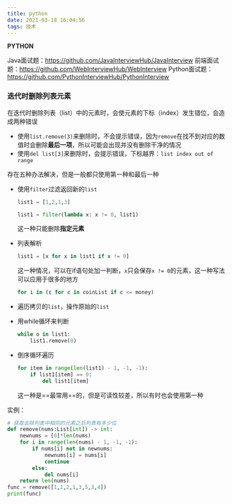 ```yaml
---
title: python
date: 2021-03-18 16:04:56
tags: 技术
---
```


**PYTHON**

<!--more-->

Java面试题：https://github.com/JavaInterviewHub/JavaInterview
前端面试题：https://github.com/WebInterviewHub/WebInterview
Python面试题：https://github.com/PythonInterviewHub/PythonInterview

### 迭代时删除列表元素

在迭代时删除列表（list）中的元素时，会使元素的下标（index）发生错位，会造成两种错误

- 使用`list.remove(3)`来删除时，不会提示错误，因为`remove`在找不到对应的数值时会删除**最后一项**，所以可能会出现并没有删除干净的情况
- 使用`del list[3]`来删除时，会提示错误，下标越界：`list index out of range`

存在五种办法解决，但是一般都只使用第一种和最后一种

- 使用`filter`过滤返回新的`list`

  ```python
  list1 = [1,2,1,3]
  
  list1 = filter(lambda x: x != 0, list1)
  ```

  这一种只能删除**指定元素**

- 列表解析

  ```python
  list1 = [x for x in list1 if x != 0]
  ```

  这一种情况，可以在if语句处加一判断，`x`只会保存`x != 0`的元素，这一种写法可以应用于很多的地方

  ```python
  for i in (c for c in coinList if c <= money)
  ```

- 遍历拷贝的`list`，操作原始的`list`

- 用while循环来判断

  ```python
  while o in list1:
      list1.remove(0)
  ```

- 倒序循环遍历

  ```python
  for item in range(len(list1) - 1, -1, -1):
      if list1[item] == 0:
          del list1[item]
  ```

  这一种是==最常用==的，但是可读性较差，所以有时也会使用第一种

实例：

```python
# 获取去除列表中相同的元素之后列表有多少位
def remove(nums:List[int]) -> int:
    newnums = [0]*len(nums)
    for i in range(len(nums) - 1, -1, -1):
        if nums[i] not in newnums:
            newnums[i] = nums[i]
            continue
        else:
            del nums[i]
    return len(nums)
func = remove([1,1,2,1,3,5,3,4])
print(func)
```

